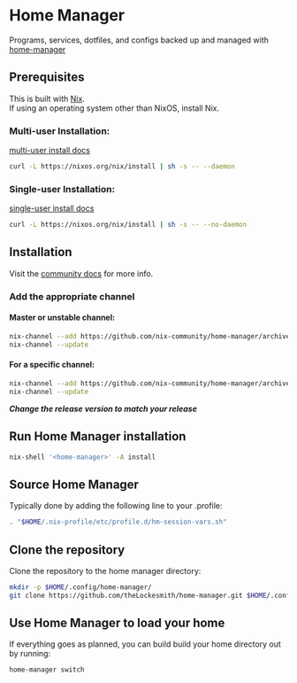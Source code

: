 # Home Manager
Programs, services, dotfiles, and configs backed up and managed with [home-manager][1]

[1]: https://github.com/nix-community/home-manager

## Prerequisites
This is built with [Nix][2].  
If using an operating system other than NixOS, install Nix.  
### Multi-user Installation:
[multi-user install docs][3]
```zsh
curl -L https://nixos.org/nix/install | sh -s -- --daemon
```

### Single-user Installation:
[single-user install docs][4]
```zsh
curl -L https://nixos.org/nix/install | sh -s -- --no-daemon
```
## Installation
Visit the [community docs][5] for more info.

### Add the appropriate channel

#### Master or unstable channel:
```zsh
nix-channel --add https://github.com/nix-community/home-manager/archive/master.tar.gz home-manager
nix-channel --update
```

#### For a specific channel:
```zsh
nix-channel --add https://github.com/nix-community/home-manager/archive/release-23.11.tar.gz home-manager
nix-channel --update
```
***Change the release version to match your release***

## Run Home Manager installation
```zsh
nix-shell '<home-manager>' -A install
```

## Source Home Manager
Typically done by adding the following line to your .profile:
```zsh
. "$HOME/.nix-profile/etc/profile.d/hm-session-vars.sh"
```

## Clone the repository
Clone the repository to the home manager directory:
```zsh
mkdir -p $HOME/.config/home-manager/
git clone https://github.com/theLockesmith/home-manager.git $HOME/.config/
```

## Use Home Manager to load your home
If everything goes as planned, you can build build your home directory out by running:
```zsh
home-manager switch
```


[2]: https://nix.dev/install-nix
[3]: https://nixos.org/manual/nix/stable/installation/multi-user.html
[4]: https://nixos.org/manual/nix/stable/installation/single-user.html
[5]: https://nix-community.github.io/home-manager/index.html
